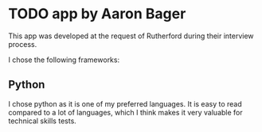 # TODO app by Aaron Bager

This app was developed at the request of Rutherford during their interview process.

I chose the following frameworks:

## Python
I chose python as it is one of my preferred languages. It is easy to read compared to a lot of languages, which I think makes it very valuable for technical skills tests. 
